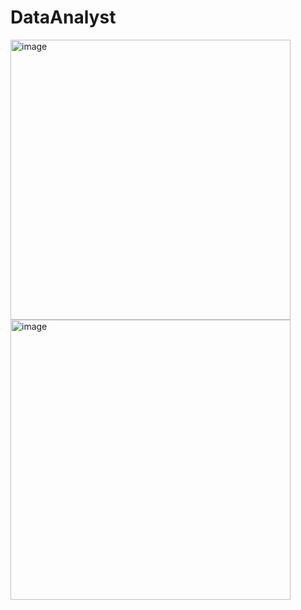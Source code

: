 # DataAnalyst
<img width="448" alt="image" src="https://github.com/saadahmed2/DataAnalyst/assets/135606621/a388beec-3484-4ec3-8cba-08b723496d31">
<img width="448" alt="image" src="https://github.com/saadahmed2/DataAnalyst/assets/135606621/6c7b6229-e494-4980-9831-c9d7ff6c8232">

